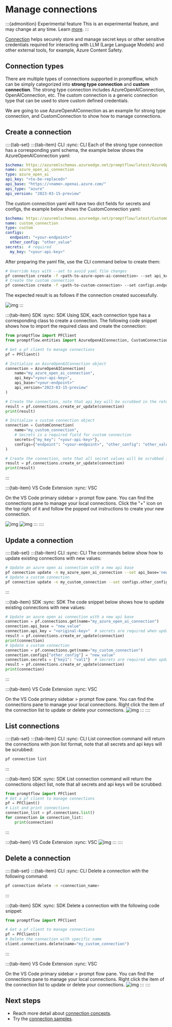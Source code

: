 # Manage connections

:::{admonition} Experimental feature
This is an experimental feature, and may change at any time. Learn [more](https://aka.ms/azuremlexperimental).
:::

[Connection](../../concepts/concept-connections.md) helps securely store and manage secret keys or other sensitive credentials required for interacting with LLM (Large Language Models) and other external tools, for example, Azure Content Safety.

## Connection types
There are multiple types of connections supported in promptflow, which can be simply categorized into **strong type connection** and **custom connection**. The strong type connection includes AzureOpenAIConnection, OpenAIConnection, etc. The custom connection is a generic connection type that can be used to store custom defined credentials.

We are going to use AzureOpenAIConnection as an example for strong type connection, and CustomConnection to show how to manage connections.

## Create a connection

::::{tab-set}
:::{tab-item} CLI
:sync: CLI
Each of the strong type connection has a corresponding yaml schema, the example below shows the AzureOpenAIConnection yaml:
```yaml
$schema: https://azuremlschemas.azureedge.net/promptflow/latest/AzureOpenAIConnection.schema.json
name: azure_open_ai_connection
type: azure_open_ai
api_key: "<to-be-replaced>"
api_base: "https://<name>.openai.azure.com/"
api_type: "azure"
api_version: "2023-03-15-preview"
```
The custom connection yaml will have two dict fields for secrets and configs, the example below shows the CustomConnection yaml:
```yaml
$schema: https://azuremlschemas.azureedge.net/promptflow/latest/CustomConnection.schema.json
name: custom_connection
type: custom
configs:
  endpoint: "<your-endpoint>"
  other_config: "other_value"
secrets:  # required
  my_key: "<your-api-key>"
```
After preparing the yaml file, use the CLI command below to create them:
```bash
# Override keys with --set to avoid yaml file changes
pf connection create -f <path-to-azure-open-ai-connection> --set api_key=<your-api-key>
# Create the custom connection
pf connection create -f <path-to-custom-connection> --set configs.endpoint=<endpoint> secrets.my_key=<your-api-key>
```
The expected result is as follows if the connection created successfully.

![img](../media/how-to-guides/create_connection.png)
:::


:::{tab-item} SDK
:sync: SDK
Using SDK, each connection type has a corresponding class to create a connection. The following code snippet shows how to import the required class and create the connection:

```python
from promptflow import PFClient
from promptflow.entities import AzureOpenAIConnection, CustomConnection

# Get a pf client to manage connections
pf = PFClient()

# Initialize an AzureOpenAIConnection object
connection = AzureOpenAIConnection(
    name="my_azure_open_ai_connection", 
    api_key="<your-api-key>", 
    api_base="<your-endpoint>"
    api_version="2023-03-15-preview"
)

# Create the connection, note that api_key will be scrubbed in the returned result
result = pf.connections.create_or_update(connection)
print(result)

# Initialize a custom connection object
connection = CustomConnection(
    name="my_custom_connection", 
    # Secrets is a required field for custom connection
    secrets={"my_key": "<your-api-key>"},
    configs={"endpoint": "<your-endpoint>", "other_config": "other_value"}
)

# Create the connection, note that all secret values will be scrubbed in the returned result
result = pf.connections.create_or_update(connection)
print(result)
```
:::

:::{tab-item} VS Code Extension
:sync: VSC

On the VS Code primary sidebar > prompt flow pane. You can find the connections pane to manage your local connections. Click the "+" icon on the top right of it and follow the popped out instructions to create your new connection.

![img](../media/how-to-guides/vscode_create_connection.png)
![img](../media/how-to-guides/vscode_create_connection_1.png)
:::
::::

## Update a connection

::::{tab-set}
:::{tab-item} CLI
:sync: CLI
The commands below show how to update existing connections with new values:
```bash
# Update an azure open ai connection with a new api base
pf connection update -n my_azure_open_ai_connection --set api_base='new_value'
# Update a custom connection
pf connection update -n my_custom_connection --set configs.other_config='new_value'
```
:::


:::{tab-item} SDK
:sync: SDK
The code snippet below shows how to update existing connections with new values:
```python
# Update an azure open ai connection with a new api base
connection = pf.connections.get(name="my_azure_open_ai_connection")
connection.api_base = "new_value"
connection.api_key = "<original-key>"  # secrets are required when updating connection using sdk
result = pf.connections.create_or_update(connection)
print(connection)
# Update a custom connection
connection = pf.connections.get(name="my_custom_connection")
connection.configs["other_config"] = "new_value"
connection.secrets = {"key1": "val1"}  # secrets are required when updating connection using sdk
result = pf.connections.create_or_update(connection)
print(connection)
```
:::

:::{tab-item} VS Code Extension
:sync: VSC

On the VS Code primary sidebar > prompt flow pane. You can find the connections pane to manage your local connections. Right click the item of the connection list to update or delete your connections.
![img](../media/how-to-guides/vscode_update_delete_connection.png)
:::
::::

## List connections
::::{tab-set}
:::{tab-item} CLI
:sync: CLI
List connection command will return the connections with json list format, note that all secrets and api keys will be scrubbed:
```bash
pf connection list
```
:::


:::{tab-item} SDK
:sync: SDK
List connection command will return the connections object list, note that all secrets and api keys will be scrubbed:
```python
from promptflow import PFClient
# Get a pf client to manage connections
pf = PFClient()
# List and print connections
connection_list = pf.connections.list()
for connection in connection_list:
    print(connection)
```
:::

:::{tab-item} VS Code Extension
:sync: VSC
![img](../media/how-to-guides/vscode_list_connection.png)
:::
::::

## Delete a connection
::::{tab-set}
:::{tab-item} CLI
:sync: CLI
Delete a connection with the following command:
```bash
pf connection delete -n <connection_name>
```
:::


:::{tab-item} SDK
:sync: SDK
Delete a connection with the following code snippet:
```python
from promptflow import PFClient

# Get a pf client to manage connections
pf = PFClient()
# Delete the connection with specific name
client.connections.delete(name="my_custom_connection")
```
:::

:::{tab-item} VS Code Extension
:sync: VSC

On the VS Code primary sidebar > prompt flow pane. You can find the connections pane to manage your local connections. Right click the item of the connection list to update or delete your connections.
![img](../media/how-to-guides/vscode_update_delete_connection.png)
:::
::::

## Next steps
- Reach more detail about [connection concepts](../../concepts/concept-connections.md).
- Try the [connection samples](https://github.com/microsoft/promptflow/blob/main/examples/connections/connection.ipynb).